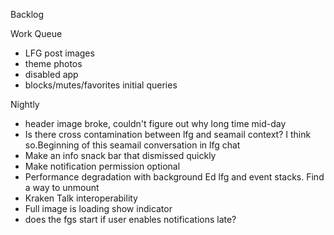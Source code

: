 Backlog

Work Queue
* LFG post images
* theme photos
* disabled app
* blocks/mutes/favorites initial queries 

Nightly
* header image broke, couldn't figure out why long time mid-day
* Is there cross contamination between lfg and seamail context? I think so.Beginning of this seamail conversation in lfg chat
* Make an info snack bar that dismissed quickly
* Make notification permission optional
* Performance degradation with background Ed lfg and event stacks. Find a way to unmount
* Kraken Talk interoperability
* Full image is loading show indicator
* does the fgs start if user enables notifications late?

